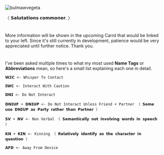 ![bulmawvegeta](https://github.com/user-attachments/assets/471b3b27-bd7e-451f-8e4f-11069d97a15f)



〈 𝗦𝗮𝗹𝘂𝘁𝗮𝘁𝗶𝗼𝗻𝘀 𝗰𝗼𝗺𝗺𝗼𝗻𝗲𝗿. 〉

#
More information will be shown in the upcoming Carrd that would be linked to your left. Since it's still currently in development, patience would be very appreciated until further notice. Thank you.

# 
I've been asked multiple times to what my most used **Name Tags** or **Abbreviations** mean, so here's a small list explaining each one in detail.

```
𝗪𝟮𝗖 <- Whisper To Contact

𝗜𝗪𝗖 <- Interact With Caution

𝗗𝗡𝗜 <- Do Not Interact
 
𝗗𝗡𝗜𝗨𝗙 + 𝗗𝗡𝗜𝗨𝗣 <- Do Not Interact Unless Friend + Partner 〈 𝗦𝗼𝗺𝗲 𝘂𝘀𝗲 𝗗𝗡𝗜𝗨𝗣 𝗮𝘀 𝗣𝗮𝗿𝘁𝘆 𝗿𝗮𝘁𝗵𝗲𝗿 𝘁𝗵𝗮𝗻 𝗣𝗮𝗿𝘁𝗻𝗲𝗿 〉

𝗦𝗩 + 𝗡𝗩 <- Non Verbal 〈 𝗦𝗲𝗺𝗮𝗻𝘁𝗶𝗰𝗮𝗹𝗹𝘆 𝗻𝗼𝘁 𝗶𝗻𝘃𝗼𝗹𝘃𝗶𝗻𝗴 𝘄𝗼𝗿𝗱𝘀 𝗶𝗻 𝘀𝗽𝗲𝗲𝗰𝗵 〉

𝗞𝗡 + 𝗞𝗜𝗡 <- Kinning 〈 𝗥𝗲𝗹𝗮𝘁𝗶𝘃𝗲𝗹𝘆 𝗶𝗱𝗲𝗻𝘁𝗶𝗳𝘆 𝗮𝘀 𝘁𝗵𝗲 𝗰𝗵𝗮𝗿𝗮𝗰𝘁𝗲𝗿 𝗶𝗻 𝗾𝘂𝗲𝘀𝘁𝗶𝗼𝗻 〉

𝗔𝗙𝗗 <- Away From Device
```
